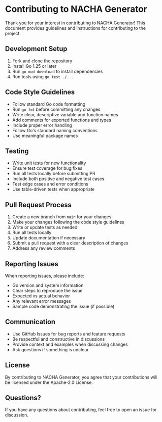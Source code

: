 # Contributing to NACHA Generator

Thank you for your interest in contributing to NACHA Generator! This document provides guidelines and instructions for
contributing to the project.

## Development Setup

1. Fork and clone the repository
2. Install Go 1.25 or later
3. Run `go mod download` to install dependencies
4. Run tests using `go test ./...`

## Code Style Guidelines

- Follow standard Go code formatting
- Run `go fmt` before committing any changes
- Write clear, descriptive variable and function names
- Add comments for exported functions and types
- Include proper error handling
- Follow Go's standard naming conventions
- Use meaningful package names

## Testing

- Write unit tests for new functionality
- Ensure test coverage for bug fixes
- Run all tests locally before submitting PR
- Include both positive and negative test cases
- Test edge cases and error conditions
- Use table-driven tests when appropriate

## Pull Request Process

1. Create a new branch from `main` for your changes
2. Make your changes following the code style guidelines
3. Write or update tests as needed
4. Run all tests locally
5. Update documentation if necessary
6. Submit a pull request with a clear description of changes
7. Address any review comments

## Reporting Issues

When reporting issues, please include:

- Go version and system information
- Clear steps to reproduce the issue
- Expected vs actual behavior
- Any relevant error messages
- Sample code demonstrating the issue (if possible)

## Communication

- Use GitHub Issues for bug reports and feature requests
- Be respectful and constructive in discussions
- Provide context and examples when discussing changes
- Ask questions if something is unclear

## License

By contributing to NACHA Generator, you agree that your contributions will be licensed under the Apache-2.0 License.

## Questions?

If you have any questions about contributing, feel free to open an issue for discussion.
